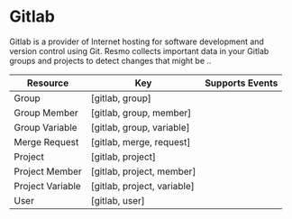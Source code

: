 # Gitlab

Gitlab is a provider of Internet hosting for software development and version control using Git. Resmo collects important data in your Gitlab groups and projects to detect changes that might be ..

| Resource | Key | Supports Events |
| --- | --- | --- |
| Group | [gitlab, group] |  |
| Group Member | [gitlab, group, member] |  |
| Group Variable | [gitlab, group, variable] |  |
| Merge Request | [gitlab, merge, request] |  |
| Project | [gitlab, project] |  |
| Project Member | [gitlab, project, member] |  |
| Project Variable | [gitlab, project, variable] |  |
| User | [gitlab, user] |  |

